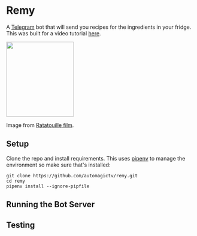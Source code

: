# Remy

A [Telegram](https://telegram.org/) bot that will send you recipes for the ingredients in your fridge. This was built for a video tutorial [here]().

<img src="https://static.wikia.nocookie.net/pixar/images/5/56/Ratatouille-remy2.jpg/revision/latest/scale-to-width-down/619?cb=20110512131040" width="180" height="200" />

Image from [Ratatouille film](https://en.wikipedia.org/wiki/Ratatouille_(film)).

## Setup

Clone the repo and install requirements. This uses [pipenv](https://pipenv.pypa.io/en/latest/) to manage the environment so make sure that's installed:

```
git clone https://github.com/automagictv/remy.git
cd remy
pipenv install --ignore-pipfile
```

## Running the Bot Server

## Testing
